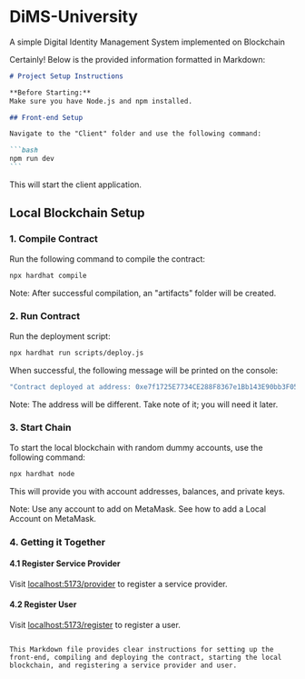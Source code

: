 # DiMS-University

A simple Digital Identity Management System implemented on Blockchain

Certainly! Below is the provided information formatted in Markdown:

````markdown
# Project Setup Instructions

**Before Starting:**
Make sure you have Node.js and npm installed.

## Front-end Setup

Navigate to the "Client" folder and use the following command:

```bash
npm run dev
```
````

This will start the client application.

## Local Blockchain Setup

### 1. Compile Contract

Run the following command to compile the contract:

```bash
npx hardhat compile
```

Note: After successful compilation, an "artifacts" folder will be created.

### 2. Run Contract

Run the deployment script:

```bash
npx hardhat run scripts/deploy.js
```

When successful, the following message will be printed on the console:

```bash
"Contract deployed at address: 0xe7f1725E7734CE288F8367e1Bb143E90bb3F0512"
```

Note: The address will be different. Take note of it; you will need it later.

### 3. Start Chain

To start the local blockchain with random dummy accounts, use the following command:

```bash
npx hardhat node
```

This will provide you with account addresses, balances, and private keys.

Note: Use any account to add on MetaMask. See how to add a Local Account on MetaMask.

### 4. Getting it Together

#### 4.1 Register Service Provider

Visit [localhost:5173/provider](http://localhost:5173/provider) to register a service provider.

#### 4.2 Register User

Visit [localhost:5173/register](http://localhost:5173/register) to register a user.

```

This Markdown file provides clear instructions for setting up the front-end, compiling and deploying the contract, starting the local blockchain, and registering a service provider and user.
```
